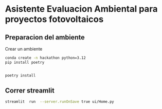 # Asistente Evaluacion Ambiental para proyectos fotovoltaicos


## Preparacion del ambiente

Crear un ambiente
```bash
conda create -n hackathon python=3.12
pip install poetry


poetry install
```

## Correr streamlit

```bash
streamlit  run  --server.runOnSave true ui/Home.py
```